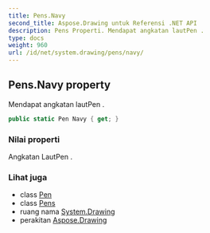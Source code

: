 ```yaml
---
title: Pens.Navy
second_title: Aspose.Drawing untuk Referensi .NET API
description: Pens Properti. Mendapat angkatan lautPen .
type: docs
weight: 960
url: /id/net/system.drawing/pens/navy/
---
```

## Pens.Navy property

Mendapat angkatan lautPen .

```csharp
public static Pen Navy { get; }
```

### Nilai properti

Angkatan LautPen .

### Lihat juga

* class [Pen](../../pen/)
* class [Pens](../)
* ruang nama [System.Drawing](../../pens/)
* perakitan [Aspose.Drawing](../../../)


